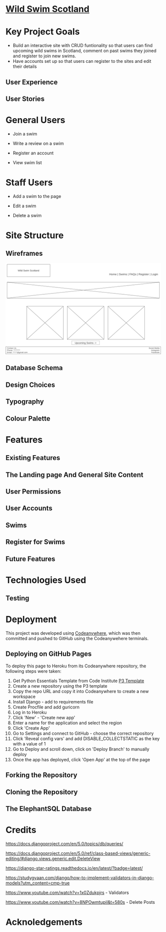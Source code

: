 # [Wild Swim Scotland](https://wild-swim-scotland-47f727d45ac1.herokuapp.com/ "take you to the Wild Swim Deployed Page")

# Key Project Goals

- Build an interactive site with CRUD funtionality so that users can find upcoming wild swims in Scotland, comment on past swims they joined and register to join new swims.
- Have accounts set up so that users can register to the sites and edit their details

## User Experience

## User Stories

# General Users

- Join a swim

- Write a review on a swim

- Register an account

- View swim list

# Staff Users

- Add a swim to the page

- Edit a swim

- Delete a swim

# Site Structure

## Wireframes

![Wireframe Image](static/images/wireframe.png "wireframe image")

## Database Schema

## Design Choices

## Typography

## Colour Palette

# Features

## Existing Features

## The Landing page And General Site Content

## User Permissions

## User Accounts

## Swims

## Register for Swims

## Future Features

# Technologies Used

## Testing

# Deployment

This project was developed using [Codeanywhere](https://app.codeanywhere.com/ "Link to Codeanywhere login"), which was then committed and pushed to GitHub using the Codeanywehere terminals.

## Deploying on GitHub Pages

To deploy this page to Heroku from its Codeanywhere repository, the following steps were taken:

1. Get Python Essentials Template from Code Institute [P3 Template](https://github.com/Code-Institute-Org/p3-template "p3 template link")
2. Create a new repository using the P3 template
3. Copy the repo URL and copy it into Codeanywhere to create a new workspace
4. Install Django - add to requirements file
5. Create Procfile and add guricorn
6. Log in to Heroku
7. Click 'New' - 'Create new app'
8. Enter a name for the application and select the region
9. Click 'Create App'
10. Go to Settings and connect to GitHub - choose the correct repository
11. Click 'Reveal config vars' and add DISABLE_COLLECTSTATIC as the key with a value of 1
12. Go to Deploy and scroll down, click on 'Deploy Branch' to manually deploy
13. Once the app has deployed, click 'Open App' at the top of the page

## Forking the Repository

## Cloning the Repository

## The ElephantSQL Database

# Credits

https://docs.djangoproject.com/en/5.0/topics/db/queries/

https://docs.djangoproject.com/en/5.0/ref/class-based-views/generic-editing/#django.views.generic.edit.DeleteView

https://django-star-ratings.readthedocs.io/en/latest/?badge=latest/

https://studygyaan.com/django/how-to-implement-validators-in-django-models?utm_content=cmp-true

https://www.youtube.com/watch?v=1x0Zdukpjrs - Validators

https://www.youtube.com/watch?v=8NPOwmtupiI&t=580s - Delete Posts

# Acknoledgements
